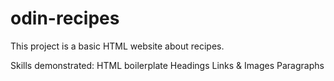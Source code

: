 # odin-recipes
This project is a basic HTML website about recipes.

Skills demonstrated:
HTML boilerplate
Headings
Links & Images
Paragraphs


